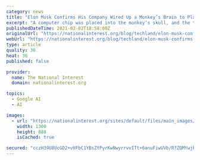 ```yaml
---
category: news
title: "Elon Musk Confirms His Company Wired Up a Monkey’s Brain to Play Video Games"
excerpt: "A computer chip was placed into the monkey’s skull, and the team used “tiny wires” to connect it to its brain."
publishedDateTime: 2021-02-02T18:58:00Z
originalUrl: "https://nationalinterest.org/blog/techland/elon-musk-confirms-his-company-wired-monkey’s-brain-play-video-games-177504"
webUrl: "https://nationalinterest.org/blog/techland/elon-musk-confirms-his-company-wired-monkey’s-brain-play-video-games-177504"
type: article
quality: 36
heat: 36
published: false

provider:
  name: The National Interest
  domain: nationalinterest.org

topics:
  - Google AI
  - AI

images:
  - url: "https://nationalinterest.org/sites/default/files/main_images/2021-01-07T183104Z_1584998285_RC263L9BIVIG_RTRMADP_3_USA-STOCKS-TESLA-FACEBOOK%20copy.jpg"
    width: 1300
    height: 888
    isCached: true

secured: "cczH39U8UcGD2+vHFbC1YBsZtPyrKwNwyrrvvITt+6anuFiwUVb/R7ZQMYwjbwQYNVOZxpBGKXmsAZfVxYuyXHeM1ONF1O5D00VBcolQOFIjM6P8r02ODCK7E1eHxCyV4T4FZeW2uh9Mt3M7ph4Z4uqDDMJn+XVWx6zKuzDpSsbmvEkQFE4VLy3o7DEf8oB553DyJoQW1DPotwb1McEIZdnmc8dR/LwFgfhAUw11ZdMx3RhtdCrENmBgz3zvJwF2m6PK7nHLMUL66jFlXOkntIDTEWOI1z51Y1hKP9+Tzfyou8ASb2+e9CD+9C0Qw47xm3oiAJXPFbH+qmIfjU/LbGt7aBJSk214giySm8eTldk=;F7XYmudz82spFEh/PfmEiA=="
---
```


